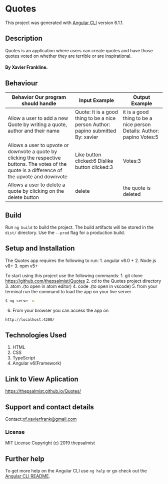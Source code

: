 # Quotes

This project was generated with [Angular CLI](https://github.com/angular/angular-cli) version 6.1.1.

## Description

Quotes is an application where users can create quotes and have those quotes voted on whether they are terrible or are inspirational.

#### By Xavier Frankline.

## Behaviour

| Behavior Our program should handle                                                                                                                | Input Example                                                                      | Output Example                                                         |
| ------------------------------------------------------------------------------------------------------------------------------------------------- | ---------------------------------------------------------------------------------- | ---------------------------------------------------------------------- |
| Allow a user to add a new Quote by writing a quote, author and their name                                                                         | Quote: It is a good thing to be a  nice person Author: papino submitted By: xavier | it is a good thing to be a nice person Details: Author: papino Votes:5 |
| Allows a user to upvote or downvote a quote by clicking the respective buttons. The votes of the quote is a difference of the upvote and downvote | Like button clicked:6 Dislike button clicked:3                                     | Votes:3                                                                |
| Allows a user to delete a quote by clicking on the delete button                                                                                  | delete                                                                             | the quote is deleted                                                   |

## Build

Run `ng build` to build the project. The build artifacts will be stored in the `dist/` directory. Use the `--prod` flag for a production build.

## Setup and Installation

The Quotes app requires the following to  run:
1\. angular v6.0 +
2\. Node.js v8+
3\. npm v5+

To start using this project use the following commands:
1\. git clone <https://github.com/thepsalmist/Quotes>
2\. cd to the Quotes project directory
3\. atom .(to open in atom editor)
4\. code .(to open in vscode)
5\. from your terminal run the command to load the app on your live server

```sh
$ ng serve -o
```

6.  From your browser you can access the app on

```sh
http://localhost:4200/
```

## Technologies Used

1.  HTML
2.  CSS
3.  TypeScript
4.  Angular v6(Framework)

## Link to View Aplication

<https://thepsalmist.github.io/Quotes/>

## Support and contact details

Contact:xf.xavierfrank@gmail.com

### License

MIT License
Copyright (c) 2019 thepsalmist

## Further help

To get more help on the Angular CLI use `ng help` or go check out the [Angular CLI README](https://github.com/angular/angular-cli/blob/master/README.md).
